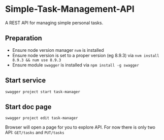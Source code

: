 # Simple-Task-Management-API
A REST API for managing simple personal tasks.


## Preparation

* Ensure node version manager `nvm` is installed
* Ensure node version is set to a proper version (eg 8.9.3) via `nvm install 8.9.3 && num use 8.9.3`
* Ensure module `swagger` is installed via `npm install -g swagger`


## Start service

```
swagger project start task-manager
```

## Start doc page
```
swagger project edit task-manager
```

Browser will open a page for you to explore API. For now there is only two API: `GET/tasks` and `PUT/tasks`
